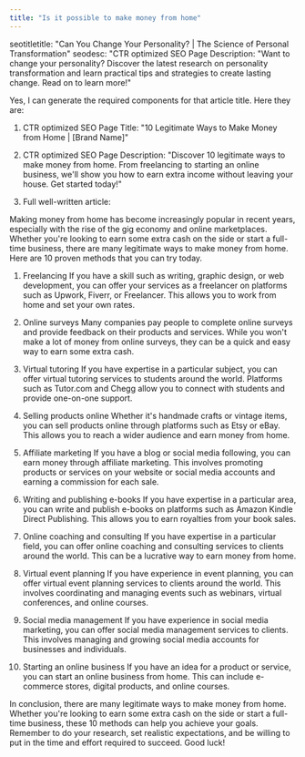 ```yaml
---
title: "Is it possible to make money from home"
---
```


seotitletitle: "Can You Change Your Personality? | The Science of Personal Transformation"
seodesc: "CTR optimized SEO Page Description: "Want to change your personality? Discover the latest research on personality transformation and learn practical tips and strategies to create lasting change. Read on to learn more!"

Yes, I can generate the required components for that article title. Here they are:

1. CTR optimized SEO Page Title:
   "10 Legitimate Ways to Make Money from Home | [Brand Name]"

2. CTR optimized SEO Page Description:
   "Discover 10 legitimate ways to make money from home. From freelancing to starting an online business, we'll show you how to earn extra income without leaving your house. Get started today!"

3. Full well-written article:

Making money from home has become increasingly popular in recent years, especially with the rise of the gig economy and online marketplaces. Whether you're looking to earn some extra cash on the side or start a full-time business, there are many legitimate ways to make money from home. Here are 10 proven methods that you can try today.

1. Freelancing
   If you have a skill such as writing, graphic design, or web development, you can offer your services as a freelancer on platforms such as Upwork, Fiverr, or Freelancer. This allows you to work from home and set your own rates.

2. Online surveys
   Many companies pay people to complete online surveys and provide feedback on their products and services. While you won't make a lot of money from online surveys, they can be a quick and easy way to earn some extra cash.

3. Virtual tutoring
   If you have expertise in a particular subject, you can offer virtual tutoring services to students around the world. Platforms such as Tutor.com and Chegg allow you to connect with students and provide one-on-one support.

4. Selling products online
   Whether it's handmade crafts or vintage items, you can sell products online through platforms such as Etsy or eBay. This allows you to reach a wider audience and earn money from home.

5. Affiliate marketing
   If you have a blog or social media following, you can earn money through affiliate marketing. This involves promoting products or services on your website or social media accounts and earning a commission for each sale.

6. Writing and publishing e-books
   If you have expertise in a particular area, you can write and publish e-books on platforms such as Amazon Kindle Direct Publishing. This allows you to earn royalties from your book sales.

7. Online coaching and consulting
   If you have expertise in a particular field, you can offer online coaching and consulting services to clients around the world. This can be a lucrative way to earn money from home.

8. Virtual event planning
   If you have experience in event planning, you can offer virtual event planning services to clients around the world. This involves coordinating and managing events such as webinars, virtual conferences, and online courses.

9. Social media management
   If you have experience in social media marketing, you can offer social media management services to clients. This involves managing and growing social media accounts for businesses and individuals.

10. Starting an online business
    If you have an idea for a product or service, you can start an online business from home. This can include e-commerce stores, digital products, and online courses.

In conclusion, there are many legitimate ways to make money from home. Whether you're looking to earn some extra cash on the side or start a full-time business, these 10 methods can help you achieve your goals. Remember to do your research, set realistic expectations, and be willing to put in the time and effort required to succeed. Good luck!
